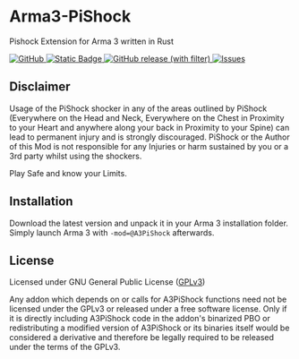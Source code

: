 # Arma3-PiShock
Pishock Extension for Arma 3 written in Rust

<p align="left">
  <a href="https://www.gnu.org/licenses/gpl-3.0.en.html#license-text">
    <img alt="GitHub" src="https://img.shields.io/github/license/TheCodeNugget/Arma3-PiShock?style=for-the-badge&logo=gitbook&logoColor=D9E0EE&labelColor=302D41&color=f38ba8">
  <a href="https://github.com/TheCodeNugget/Arma3-PiShock/wiki">
    <img alt="Static Badge" src="https://img.shields.io/badge/Github-Wiki-Orange?style=for-the-badge&logo=github&logoColor=D9E0EE&labelColor=302D41&color=fab387">
  <a href="https://github.com/catppuccin/catppuccin/releases/latest">
	<img alt="GitHub release (with filter)" src="https://img.shields.io/github/v/release/TheCodeNugget/Arma3-PiShock?style=for-the-badge&logo=github&color=F2CDCD&logoColor=D9E0EE&labelColor=302D41">
  <a href="https://github.com/TheCodeNugget/Arma3-PiShock/issues">
	<img alt="Issues" src="https://img.shields.io/github/issues/TheCodeNugget/Arma3-PiShock?style=for-the-badge&logo=gitbook&logoColor=D9E0EE&labelColor=302D41&color=B5E8E0"></a>
</p>

## Disclaimer
Usage of the PiShock shocker in any of the areas outlined by PiShock (Everywhere on the Head and Neck, Everywhere on the Chest in Proximity to your Heart and anywhere along your back in Proximity to your Spine) can lead to permanent injury and is strongly discouraged. PiShock or the Author of this Mod is not responsible for any Injuries or harm sustained by you or a 3rd party whilst using the shockers.

Play Safe and know your Limits.

## Installation
Download the latest version and unpack it in your Arma 3 installation folder.
Simply launch Arma 3 with `-mod=@A3PiShock` afterwards.

## License
Licensed under GNU General Public License ([GPLv3](LICENSE.md))

Any addon which depends on or calls for A3PiShock functions need not be licensed under the GPLv3 or released under a free software license. Only if it is directly including A3PiShock code in the addon's binarized PBO or redistributing a modified version of A3PiShock or its binaries itself would be considered a derivative and therefore be legally required to be released under the terms of the GPLv3.
